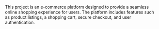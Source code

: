 This project is an e-commerce platform designed to provide a seamless online shopping experience for users.
The platform includes features such as product listings, a shopping cart, secure checkout, and user authentication.
